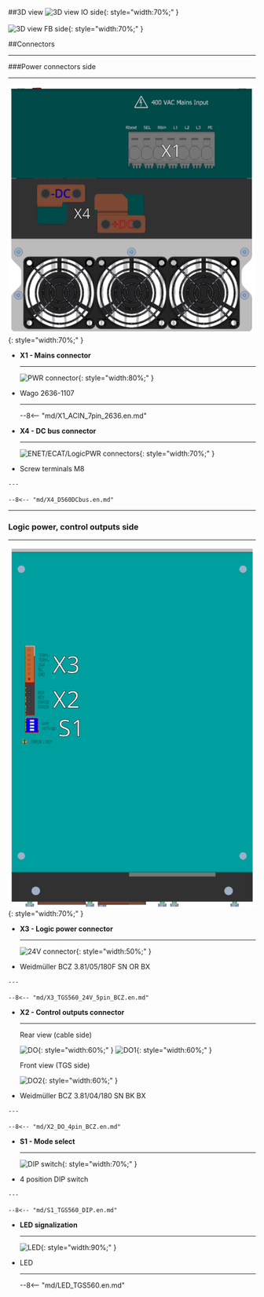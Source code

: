##3D view
![3D view IO side](../img/IOside.svg){: style="width:70%;" }
<br>
<br>
![3D view FB side](../img/MotSide.svg){: style="width:70%;" }

##Connectors
___
###Power connectors side
___

![PWR connections](../../../../source/img/TGS-560-50_100_PWR.webp){: style="width:70%;" }


<div class="grid cards" markdown>

-   **X1 - Mains connector**

    ---
	
	![PWR connector](../../../../source/img/2636-1107.webp){: style="width:80%;" }

-   Wago 2636-1107

	---
	
	--8<-- "md/X1_ACIN_7pin_2636.en.md"

-   **X4 - DC bus connector**

    ---
	![ENET/ECAT/LogicPWR connectors](../../../../source/img/D560DCbusCon.svg){: style="width:70%;" }

-    Screw terminals M8

	---

	--8<-- "md/X4_D560DCbus.en.md"

</div>
  
___
### Logic power, control outputs side
___

![Motor/Feedback connectors](../../../../source/img/TGS-560-50_100_Topside.webp){: style="width:70%;" }

<div class="grid cards" markdown>

-   **X3 - Logic power connector**

    ---
	
	![24V connector](../../../../source/img/1941040000.webp){: style="width:50%;" }

-    Weidmüller BCZ 3.81/05/180F SN OR BX

    ---

	--8<-- "md/X3_TGS560_24V_5pin_BCZ.en.md"


-   **X2 - Control outputs connector**

    ---
		
	Rear view (cable side)
	
	![DO](../../../../source/img/1792970000_1.webp){: style="width:60%;" }
	![DO1](../../../../source/img/1792970000_2.webp){: style="width:60%;" }
		
	Front view (TGS side)
	
	![DO2](../../../../source/img/1792970000_3.webp){: style="width:60%;" }
	
-    Weidmüller BCZ 3.81/04/180 SN BK BX

    ---

	--8<-- "md/X2_DO_4pin_BCZ.en.md"
	
-   **S1 - Mode select**

    ---
	
	![DIP switch](../../../../source/img/DS03-254-04BE.webp){: style="width:70%;" }

-    4 position DIP switch

    ---

	--8<-- "md/S1_TGS560_DIP.en.md"

-   **LED signalization**

    ---
	
	![LED](../img/LED.webp){: style="width:90%;" }

-   LED 

    ---

	--8<-- "md/LED_TGS560.en.md"
	
</div>


